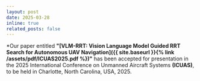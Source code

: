 ```yaml
---
layout: post
date: 2025-03-28
inline: true
related_posts: false
---
```


*Our paper entitled **"[VLM-RRT: Vision Language Model Guided RRT Search for Autonomous UAV Navigation]({{ site.baseurl }}{% link /assets/pdf/ICUAS2025.pdf %})"** has been accepted for presentation in the 2025 International Conference on Unmanned Aircraft Systems **(ICUAS)**, to be held in Charlotte, North Carolina, USA, 2025.
